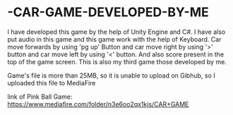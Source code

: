 # -CAR-GAME-DEVELOPED-BY-ME

I have developed this game by the help of Unity Engine and C#. I have also put audio in this game and this game work with the help of Keyboard. Car move forwards by using 'pg up' Button and car move right by using '>' button and car move left by using '<' button. And also score present in the top of the game screen. This is also my third game those developed by me.

Game's file is more than 25MB, so it is unable to upload on Gibhub, so I uploaded this file to MediaFire

link of Pink Ball Game: https://www.mediafire.com/folder/n3e6oo2qx1kjs/CAR+GAME
